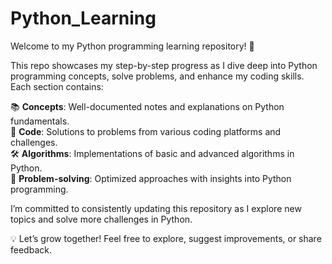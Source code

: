 # Python_Learning

Welcome to my Python programming learning repository! 🚀

This repo showcases my step-by-step progress as I dive deep into Python programming concepts, solve problems, and enhance my coding skills. Each section contains:

📚 **Concepts**: Well-documented notes and explanations on Python fundamentals.  
🧮 **Code**: Solutions to problems from various coding platforms and challenges.  
🛠️ **Algorithms**: Implementations of basic and advanced algorithms in Python.  
🧩 **Problem-solving**: Optimized approaches with insights into Python programming.

I’m committed to consistently updating this repository as I explore new topics and solve more challenges in Python.

💡 Let’s grow together! Feel free to explore, suggest improvements, or share feedback.
